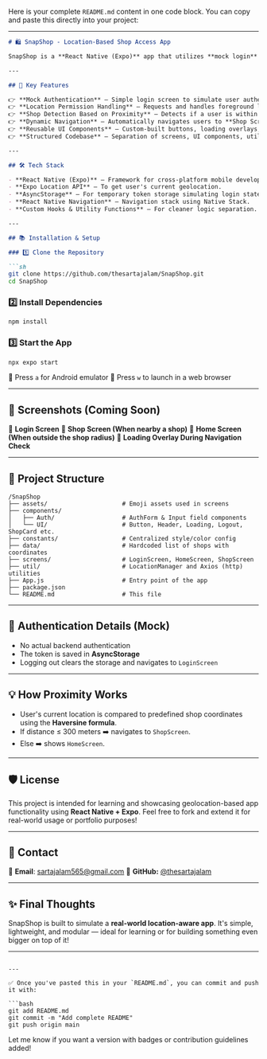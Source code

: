 Here is your complete `README.md` content in one code block. You can copy and paste this directly into your project:

---

````markdown
# 🛍️ SnapShop - Location-Based Shop Access App

SnapShop is a **React Native (Expo)** app that utilizes **mock login** and **real-time location detection** to allow users to access specific shops within a **300-meter proximity**. Whether you're testing geofencing, location-triggered access, or simply building a smart local discovery app — SnapShop offers a clean and modern foundation to work from.

---

## 🚀 Key Features

👉 **Mock Authentication** – Simple login screen to simulate user authentication.  
👉 **Location Permission Handling** – Requests and handles foreground location permissions with user alerts.  
👉 **Shop Detection Based on Proximity** – Detects if a user is within 300 meters of any predefined shops.  
👉 **Dynamic Navigation** – Automatically navigates users to **Shop Screen** if near a shop, else takes them to **Home Screen**.  
👉 **Reusable UI Components** – Custom-built buttons, loading overlays, logout, and headers.  
👉 **Structured Codebase** – Separation of screens, UI components, utility functions, and constants for clean maintainability.

---

## 🛠 Tech Stack

- **React Native (Expo)** – Framework for cross-platform mobile development.
- **Expo Location API** – To get user's current geolocation.
- **AsyncStorage** – For temporary token storage simulating login state.
- **React Native Navigation** – Navigation stack using Native Stack.
- **Custom Hooks & Utility Functions** – For cleaner logic separation.

---

## 📚 Installation & Setup

### 1️⃣ Clone the Repository

```sh
git clone https://github.com/thesartajalam/SnapShop.git
cd SnapShop
````

### 2️⃣ Install Dependencies

```sh
npm install
```

### 3️⃣ Start the App

```sh
npx expo start
```

🔹 Press `a` for Android emulator
🔹 Press `w` to launch in a web browser

---

## 📸 Screenshots (Coming Soon)

📍 **Login Screen**
📍 **Shop Screen (When nearby a shop)**
📍 **Home Screen (When outside the shop radius)**
📍 **Loading Overlay During Navigation Check**

---

## 📁 Project Structure

```
/SnapShop
├── assets/                     # Emoji assets used in screens
├── components/
│   ├── Auth/                   # AuthForm & Input field components
│   └── UI/                     # Button, Header, Loading, Logout, ShopCard etc.
├── constants/                  # Centralized style/color config
├── data/                       # Hardcoded list of shops with coordinates
├── screens/                    # LoginScreen, HomeScreen, ShopScreen
├── util/                       # LocationManager and Axios (http) utilities
├── App.js                      # Entry point of the app
├── package.json
└── README.md                   # This file
```

---

## 🔐 Authentication Details (Mock)

* No actual backend authentication
* The token is saved in **AsyncStorage**
* Logging out clears the storage and navigates to `LoginScreen`

---

## 💡 How Proximity Works

* User's current location is compared to predefined shop coordinates using the **Haversine formula**.
* If distance ≤ 300 meters ➡️ navigates to `ShopScreen`.
* Else ➡️ shows `HomeScreen`.

---

## 🛡 License

This project is intended for learning and showcasing geolocation-based app functionality using **React Native + Expo**. Feel free to fork and extend it for real-world usage or portfolio purposes!

---

## 📩 Contact

📧 **Email**: [sartajalam565@gmail.com](mailto:sartajalam565@gmail.com)
📎 **GitHub:** [@thesartajalam](https://github.com/thesartajalam)

---

## ✨ Final Thoughts

SnapShop is built to simulate a **real-world location-aware app**. It's simple, lightweight, and modular — ideal for learning or for building something even bigger on top of it!

---

````

---

✅ Once you've pasted this in your `README.md`, you can commit and push it with:

```bash
git add README.md
git commit -m "Add complete README"
git push origin main
````

Let me know if you want a version with badges or contribution guidelines added!
